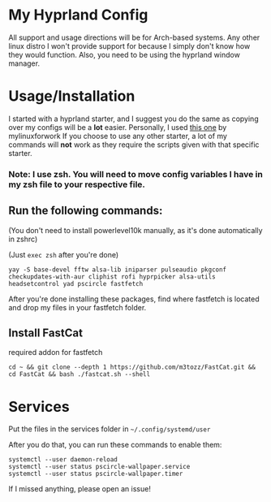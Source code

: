 # My Hyprland Config
All support and usage directions will be for Arch-based systems. Any other linux distro I won't provide support for because I simply don't know how they would function.
Also, you need to be using the hyprland window manager. 
# Usage/Installation

I started with a hyprland starter, and I suggest you do the same as copying over my configs will be a **lot** easier.
Personally, I used [this one](https://github.com/mylinuxforwork/hyprland-starter) by mylinuxforwork
If you choose to use any other starter, a lot of my commands will **not** work as they require the scripts given with that specific starter.
### Note: I use zsh. You will need to move config variables I have in my zsh file to your respective file. 
## Run the following commands: 
(You don't need to install powerlevel10k manually, as it's done automatically in zshrc)

(Just `exec zsh` after you're done)
```shell
yay -S base-devel fftw alsa-lib iniparser pulseaudio pkgconf checkupdates-with-aur cliphist rofi hyprpicker alsa-utils headsetcontrol yad pscircle fastfetch
```
After you're done installing these packages, find where fastfetch is located and drop my files in your fastfetch folder.

## Install FastCat
required addon for fastfetch
```shell
cd ~ && git clone --depth 1 https://github.com/m3tozz/FastCat.git && cd FastCat && bash ./fastcat.sh --shell
```

# Services
Put the files in the services folder in `~/.config/systemd/user`

After you do that, you can run these commands to enable them:
```shell
systemctl --user daemon-reload
systemctl --user status pscircle-wallpaper.service
systemctl --user status pscircle-wallpaper.timer
```


If I missed anything, please open an issue!